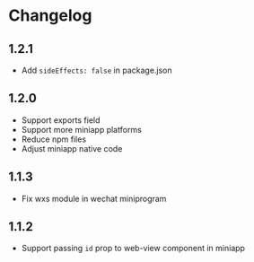 # Changelog

## 1.2.1

- Add `sideEffects: false` in package.json

## 1.2.0

- Support exports field
- Support more miniapp platforms
- Reduce npm files
- Adjust miniapp native code

## 1.1.3

- Fix wxs module in wechat miniprogram

## 1.1.2

- Support passing `id` prop to web-view component in miniapp
